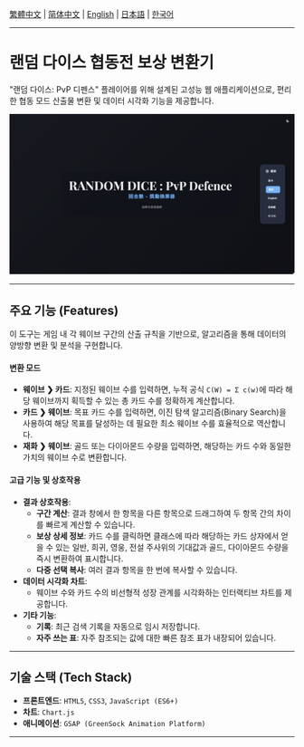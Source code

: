 [繁體中文](README.zh-TW.md) | [简体中文](README.zh-CN.md) | [English](README.md) | [日本語](README.ja.md) | [한국어](README.ko.md)
***

# 랜덤 다이스 협동전 보상 변환기

"랜덤 다이스: PvP 디펜스" 플레이어를 위해 설계된 고성능 웹 애플리케이션으로, 편리한 협동 모드 산출물 변환 및 데이터 시각화 기능을 제공합니다.

![프로젝트 스크린샷](assets/screenshot01.png)

---
## 주요 기능 (Features)

이 도구는 게임 내 각 웨이브 구간의 산출 규칙을 기반으로, 알고리즘을 통해 데이터의 양방향 변환 및 분석을 구현합니다.

#### **변환 모드**
* **웨이브 ❯ 카드**: 지정된 웨이브 수를 입력하면, 누적 공식 `C(W) = Σ c(w)`에 따라 해당 웨이브까지 획득할 수 있는 총 카드 수를 정확하게 계산합니다.
* **카드 ❯ 웨이브**: 목표 카드 수를 입력하면, 이진 탐색 알고리즘(Binary Search)을 사용하여 해당 목표를 달성하는 데 필요한 최소 웨이브 수를 효율적으로 역산합니다.
* **재화 ❯ 웨이브**: 골드 또는 다이아몬드 수량을 입력하면, 해당하는 카드 수와 동일한 가치의 웨이브 수로 변환합니다.

#### **고급 기능 및 상호작용**
* **결과 상호작용**:
    * **구간 계산**: 결과 창에서 한 항목을 다른 항목으로 드래그하여 두 항목 간의 차이를 빠르게 계산할 수 있습니다.
    * **보상 상세 정보**: 카드 수를 클릭하면 클래스에 따라 해당하는 카드 상자에서 얻을 수 있는 일반, 희귀, 영웅, 전설 주사위의 기대값과 골드, 다이아몬드 수량을 즉시 변환하여 표시합니다.
    * **다중 선택 복사**: 여러 결과 항목을 한 번에 복사할 수 있습니다.
* **데이터 시각화 차트**:
    * 웨이브 수와 카드 수의 비선형적 성장 관계를 시각화하는 인터랙티브 차트를 제공합니다.
* **기타 기능**:
    * **기록**: 최근 검색 기록을 자동으로 임시 저장합니다.
    * **자주 쓰는 표**: 자주 참조되는 값에 대한 빠른 참조 표가 내장되어 있습니다.

---
## 기술 스택 (Tech Stack)

* **프론트엔드**: `HTML5`, `CSS3`, `JavaScript (ES6+)`
* **차트**: `Chart.js`
* **애니메이션**: `GSAP (GreenSock Animation Platform)`

---